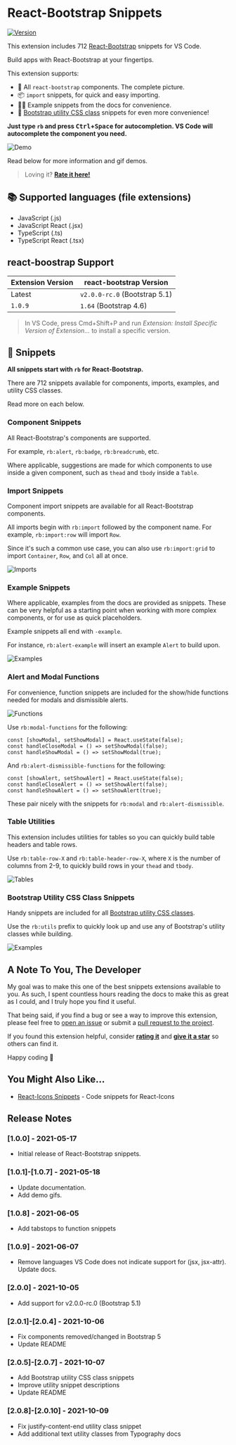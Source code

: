 # React-Bootstrap Snippets

[![Version](https://vsmarketplacebadge.apphb.com/version/justinmahar.react-bootstrap-snippets.svg)](https://marketplace.visualstudio.com/items?itemName=justinmahar.react-bootstrap-snippets)

This extension includes 712 [React-Bootstrap](https://react-bootstrap.github.io/) snippets for VS Code.

Build apps with React-Bootstrap at your fingertips.

This extension supports:

- 🙌 All `react-bootstrap` components. The complete picture.
- 📦 `import` snippets, for quick and easy importing.
- 💁‍♀️ Example snippets from the docs for convenience.
- 🧰 [Bootstrap utility CSS class](https://getbootstrap.com/docs/5.0/utilities) snippets for even more convenience!

**Just type `rb` and press <kbd>Ctrl</kbd>+<kbd>Space</kbd> for autocompletion. VS Code will autocomplete the component you need.**

![Demo](./images/demo.gif)

Read below for more information and gif demos.

> Loving it? **[Rate it here!](https://marketplace.visualstudio.com/items?itemName=justinmahar.react-bootstrap-snippets&ssr=false#review-details)**

## 📚 Supported languages (file extensions)
- JavaScript (.js)
- JavaScript React (.jsx)
- TypeScript (.ts)
- TypeScript React (.tsx)

## react-boostrap Support

| Extension Version | react-bootstrap Version       |
| ----------------- | ----------------------------- |
| Latest            | `v2.0.0-rc.0` (Bootstrap 5.1) |
| `1.0.9`           | `1.64` (Bootstrap 4.6)        |

> In VS Code, press Cmd+Shift+P and run *Extension: Install Specific Version of Extension...* to install a specific version.

## 📖 Snippets

**All snippets start with `rb` for React-Bootstrap.**

There are 712 snippets available for components, imports, examples, and utility CSS classes. 

Read more on each below.

### Component Snippets

All React-Bootstrap's components are supported.

For example, `rb:alert`, `rb:badge`, `rb:breadcrumb`, etc.

Where applicable, suggestions are made for which components to use inside a given component, such as `thead` and `tbody` inside a `Table`.

### Import Snippets

Component import snippets are available for all React-Bootstrap components. 

All imports begin with `rb:import` followed by the component name. For example, `rb:import:row` will import `Row`. 

Since it's such a common use case, you can also use `rb:import:grid` to import `Container`, `Row`, and `Col` all at once.

![Imports](./images/imports.gif)

### Example Snippets

Where applicable, examples from the docs are provided as snippets. These can be very helpful as a starting point when working with more complex components, or for use as quick placeholders.

Example snippets all end with `-example`. 

For instance, `rb:alert-example` will insert an example `Alert` to build upon.

![Examples](./images/examples.gif)

### Alert and Modal Functions

For convenience, function snippets are included for the show/hide functions needed for modals and dismissible alerts.

![Functions](./images/functions.gif)

Use `rb:modal-functions` for the following:

```tsx
const [showModal, setShowModal] = React.useState(false);
const handleCloseModal = () => setShowModal(false);
const handleShowModal = () => setShowModal(true);
```

And `rb:alert-dismissible-functions` for the following:

```tsx
const [showAlert, setShowAlert] = React.useState(false);
const handleCloseAlert = () => setShowAlert(false);
const handleShowAlert = () => setShowAlert(true);
```

These pair nicely with the snippets for `rb:modal` and `rb:alert-dismissible`.

### Table Utilities

This extension includes utilities for tables so you can quickly build table headers and table rows.

Use `rb:table-row-X` and `rb:table-header-row-X`, where `X` is the number of columns from 2-9, to quickly build rows in your `thead` and `tbody`.

![Tables](./images/tables.gif)

### Bootstrap Utility CSS Class Snippets

Handy snippets are included for all [Bootstrap utility CSS classes](https://getbootstrap.com/docs/5.0/utilities).

Use the `rb:utils` prefix to quickly look up and use any of Bootstrap's utility classes while building.

![Examples](./images/rbutils.gif)

## A Note To You, The Developer

My goal was to make this one of the best snippets extensions available to you. As such, I spent countless hours reading the docs to make this as great as I could, and I truly hope you find it useful.

That being said, if you find a bug or see a way to improve this extension, please feel free to [open an issue](https://github.com/justinmahar/vscode-react-bootstrap-snippets/issues) or submit a [pull request to the project](https://github.com/justinmahar/vscode-react-bootstrap-snippets).

If you found this extension helpful, consider **[rating it](https://marketplace.visualstudio.com/items?itemName=justinmahar.react-bootstrap-snippets&ssr=false#review-details)** and **[give it a star](https://github.com/justinmahar/vscode-react-bootstrap-snippets)** so others can find it.

Happy coding 🖖

## You Might Also Like...

- [React-Icons Snippets](https://marketplace.visualstudio.com/items?itemName=justinmahar.react-icons-snippets) - Code snippets for React-Icons

## Release Notes

### [1.0.0] - 2021-05-17

- Initial release of React-Bootstrap snippets.

### [1.0.1]-[1.0.7] - 2021-05-18

- Update documentation. 
- Add demo gifs.

### [1.0.8] - 2021-06-05

- Add tabstops to function snippets

### [1.0.9] - 2021-06-07

- Remove languages VS Code does not indicate support for (jsx, jsx-attr). Update docs.

### [2.0.0] - 2021-10-05

- Add support for v2.0.0-rc.0 (Bootstrap 5.1)
  
### [2.0.1]-[2.0.4] - 2021-10-06

- Fix components removed/changed in Bootstrap 5
- Update README

### [2.0.5]-[2.0.7] - 2021-10-07

- Add Bootstrap utility CSS class snippets
- Improve utility snippet descriptions
- Update README

### [2.0.8]-[2.0.10] - 2021-10-09

- Fix justify-content-end utility class snippet
- Add additional text utility classes from Typography docs